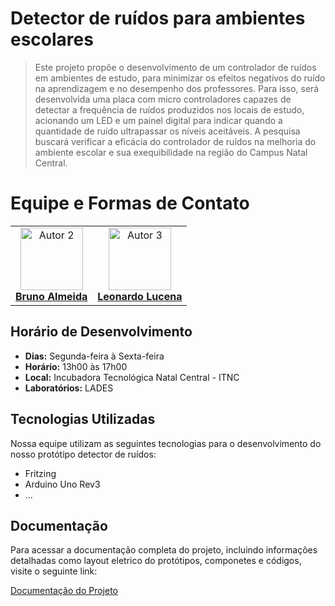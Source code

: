 # Detector de ruídos para ambientes escolares

> Este projeto propõe o desenvolvimento de um controlador de ruídos em ambientes de estudo, para minimizar os efeitos negativos do ruído na aprendizagem e no desempenho dos professores. Para isso, será desenvolvida uma placa com micro controladores capazes de detectar a frequência de ruídos produzidos nos locais de estudo, acionando um LED e um painel digital para indicar quando a quantidade de ruído ultrapassar os níveis aceitáveis. A pesquisa buscará verificar a eficácia do controlador de ruídos na melhoria do ambiente escolar e sua exequibilidade na região do Campus Natal Central. 

# Equipe e Formas de Contato

<table style>
<tr>   
    <td align="center"><a href="https://github.com/usuariodebruno">
    <img src="https://avatars.githubusercontent.com/usuariodebruno" width="100px;" alt="Autor 2"/>
    <br />
    <a href="https://github.com/usuariodebruno"><b>Bruno Almeida</b></a>
    </td>
    <td align="center"><a href="https://github.com/lrlucena">
        <img src="https://avatars.githubusercontent.com/lrlucena" width="100px;" alt="Autor 3"/>
        <br />
        <a href="https://github.com/lrlucena"><b>Leonardo Lucena</b></a>
    </td>    
  </tr>  
</table>

## Horário de Desenvolvimento

- **Dias:** Segunda-feira à Sexta-feira
- **Horário:** 13h00 às 17h00
- **Local:** Incubadora Tecnológica Natal Central - ITNC 
- **Laboratórios:** LADES 

## Tecnologias Utilizadas

Nossa equipe utilizam as seguintes tecnologias para o desenvolvimento do nosso protótipo detector de ruídos:

- Fritzing
- Arduino Uno Rev3
- ...

## Documentação

Para acessar a documentação completa do projeto, incluindo informações detalhadas como layout eletrico do protótipos, componetes e códigos, visite o seguinte link:

[Documentação do Projeto](doc/documentacao.md)

